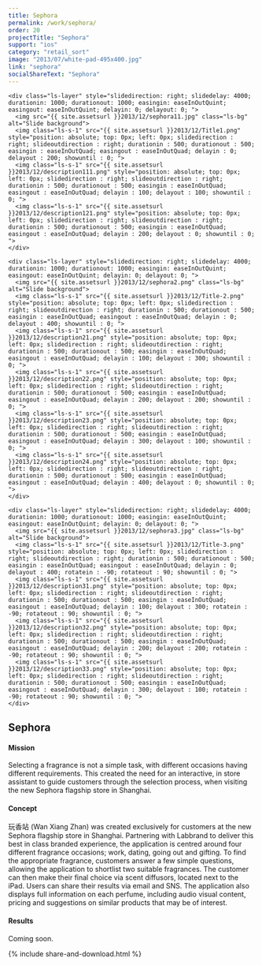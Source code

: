 ```yaml
---
title: Sephora
permalink: /work/sephora/
order: 20
projectTitle: "Sephora"
support: "ios"
category: "retail_sort"
image: "2013/07/white-pad-495x400.jpg"
link: "sephora"
socialShareText: "Sephora"
---
```

<div class="avia-layerslider solid_bottom_border">
  <div id="layerslider_1" class="ls-wp-container">

    <div class="ls-layer" style="slidedirection: right; slidedelay: 4000; durationin: 1000; durationout: 1000; easingin: easeInOutQuint; easingout: easeInOutQuint; delayin: 0; delayout: 0; ">
      <img src="{{ site.assetsurl }}2013/12/sephora11.jpg" class="ls-bg" alt="Slide background">
      <img class="ls-s-1" src="{{ site.assetsurl }}2013/12/Title1.png" style="position: absolute; top: 0px; left: 0px; slidedirection : right; slideoutdirection : right; durationin : 500; durationout : 500; easingin : easeInOutQuad; easingout : easeInOutQuad; delayin : 0; delayout : 200; showuntil : 0; ">
      <img class="ls-s-1" src="{{ site.assetsurl }}2013/12/description111.png" style="position: absolute; top: 0px; left: 0px; slidedirection : right; slideoutdirection : right; durationin : 500; durationout : 500; easingin : easeInOutQuad; easingout : easeInOutQuad; delayin : 100; delayout : 100; showuntil : 0; ">
      <img class="ls-s-1" src="{{ site.assetsurl }}2013/12/description121.png" style="position: absolute; top: 0px; left: 0px; slidedirection : right; slideoutdirection : right; durationin : 500; durationout : 500; easingin : easeInOutQuad; easingout : easeInOutQuad; delayin : 200; delayout : 0; showuntil : 0; ">
    </div>

    <div class="ls-layer" style="slidedirection: right; slidedelay: 4000; durationin: 1000; durationout: 1000; easingin: easeInOutQuint; easingout: easeInOutQuint; delayin: 0; delayout: 0; ">
      <img src="{{ site.assetsurl }}2013/12/sephora2.png" class="ls-bg" alt="Slide background">
      <img class="ls-s-1" src="{{ site.assetsurl }}2013/12/Title-2.png" style="position: absolute; top: 0px; left: 0px; slidedirection : right; slideoutdirection : right; durationin : 500; durationout : 500; easingin : easeInOutQuad; easingout : easeInOutQuad; delayin : 0; delayout : 400; showuntil : 0; ">
      <img class="ls-s-1" src="{{ site.assetsurl }}2013/12/description21.png" style="position: absolute; top: 0px; left: 0px; slidedirection : right; slideoutdirection : right; durationin : 500; durationout : 500; easingin : easeInOutQuad; easingout : easeInOutQuad; delayin : 100; delayout : 300; showuntil : 0; ">
      <img class="ls-s-1" src="{{ site.assetsurl }}2013/12/description22.png" style="position: absolute; top: 0px; left: 0px; slidedirection : right; slideoutdirection : right; durationin : 500; durationout : 500; easingin : easeInOutQuad; easingout : easeInOutQuad; delayin : 200; delayout : 200; showuntil : 0; ">
      <img class="ls-s-1" src="{{ site.assetsurl }}2013/12/description23.png" style="position: absolute; top: 0px; left: 0px; slidedirection : right; slideoutdirection : right; durationin : 500; durationout : 500; easingin : easeInOutQuad; easingout : easeInOutQuad; delayin : 300; delayout : 100; showuntil : 0; ">
      <img class="ls-s-1" src="{{ site.assetsurl }}2013/12/description24.png" style="position: absolute; top: 0px; left: 0px; slidedirection : right; slideoutdirection : right; durationin : 500; durationout : 500; easingin : easeInOutQuad; easingout : easeInOutQuad; delayin : 400; delayout : 0; showuntil : 0; ">
    </div>

    <div class="ls-layer" style="slidedirection: right; slidedelay: 4000; durationin: 1000; durationout: 1000; easingin: easeInOutQuint; easingout: easeInOutQuint; delayin: 0; delayout: 0; ">
      <img src="{{ site.assetsurl }}2013/12/sephora3.jpg" class="ls-bg" alt="Slide background">
      <img class="ls-s-1" src="{{ site.assetsurl }}2013/12/Title-3.png" style="position: absolute; top: 0px; left: 0px; slidedirection : right; slideoutdirection : right; durationin : 500; durationout : 500; easingin : easeInOutQuad; easingout : easeInOutQuad; delayin : 0; delayout : 400; rotatein : -90; rotateout : 90; showuntil : 0; ">
      <img class="ls-s-1" src="{{ site.assetsurl }}2013/12/description31.png" style="position: absolute; top: 0px; left: 0px; slidedirection : right; slideoutdirection : right; durationin : 500; durationout : 500; easingin : easeInOutQuad; easingout : easeInOutQuad; delayin : 100; delayout : 300; rotatein : -90; rotateout : 90; showuntil : 0; ">
      <img class="ls-s-1" src="{{ site.assetsurl }}2013/12/description32.png" style="position: absolute; top: 0px; left: 0px; slidedirection : right; slideoutdirection : right; durationin : 500; durationout : 500; easingin : easeInOutQuad; easingout : easeInOutQuad; delayin : 200; delayout : 200; rotatein : -90; rotateout : 90; showuntil : 0; ">
      <img class="ls-s-1" src="{{ site.assetsurl }}2013/12/description33.png" style="position: absolute; top: 0px; left: 0px; slidedirection : right; slideoutdirection : right; durationin : 500; durationout : 500; easingin : easeInOutQuad; easingout : easeInOutQuad; delayin : 300; delayout : 100; rotatein : -90; rotateout : 90; showuntil : 0; ">
    </div>    
  </div>
</div>

<div class="wrapper content project-detail" markdown="1">
  <h2 class="content-h2 with-bottom-line">Sephora</h2>

#### Mission

Selecting a fragrance is not a simple task, with different occasions having different requirements. This created the need for an interactive, in store assistant to guide customers through the selection process, when visiting the new Sephora flagship store in Shanghai.

#### Concept

玩香站 (Wan Xiang Zhan) was created exclusively for customers at the new Sephora flagship store in Shanghai. Partnering with Labbrand to deliver this best in class branded experience, the application is centred around four different fragrance occasions; work, dating, going out and gifting. To find the appropriate fragrance, customers answer a few simple questions, allowing the application to shortlist two suitable fragrances. The customer can then make their final choice via scent diffusors, located next to the iPad. Users can share their results via email and SNS. The application also displays full information on each perfume, including audio visual content, pricing and suggestions on similar products that may be of interest.

#### Results

Coming soon.

</div>

{% include share-and-download.html %}

<script>
$(document).ready(function() {
  if (typeof $.fn.layerSlider == "undefined") {
    lsShowNotice('layerslider_1','jquery');
  }
  else if (typeof $.transit == "undefined" || typeof $.transit.modifiedForLayerSlider == "undefined") {
    lsShowNotice('layerslider_1', 'transit');
  }
  else
  {
    $("#layerslider_1").layerSlider({
      width : '1440px',
      height : '650px',
      responsive : true,
      responsiveUnder : 0,
      sublayerContainer : 0,
      autoStart : true,
      pauseOnHover : true,
      firstLayer : 1,
      animateFirstLayer : true,
      randomSlideshow : false,
      twoWaySlideshow : true,
      loops : 3,
      forceLoopNum : true,
      autoPlayVideos : true,
      autoPauseSlideshow : 'auto',
      youtubePreview : 'maxresdefault.jpg',
      keybNav : true,
      touchNav : true,
      skin : 'fullwidth',
      skinsPath : '../../css/LayerSlider/skins/',
      globalBGColor : 'transparent',
      navPrevNext : true,
      navStartStop : false,
      navButtons : true,
      hoverPrevNext : true,
      hoverBottomNav : false,
      showBarTimer : false,
      showCircleTimer : true,
      thumbnailNavigation : 'disabled',
      tnWidth : 100,
      tnHeight : 60,
      tnContainerWidth : '60%',
      tnActiveOpacity : 35,
      tnInactiveOpacity : 100,
      imgPreload : true,
      yourLogo : false,
      yourLogoStyle : 'left: 10px; top: 10px;',
      yourLogoLink : false,
      yourLogoTarget : '_self',
      cbInit : function(element) { },
      cbStart : function(data) { },
      cbStop : function(data) { },
      cbPause : function(data) { },
      cbAnimStart : function(data) { },
      cbAnimStop : function(data) { },
      cbPrev : function(data) { },
      cbNext : function(data) { }
    });
  }
});
</script>

